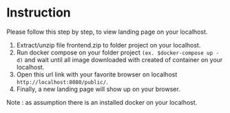 # Instruction

Please follow this step by step, to view landing page on your localhost.

1. Extract/unzip file frontend.zip to folder project on your localhost.
2. Run docker compose on your folder project `(ex. $docker-compose up -d)` and wait until all image downloaded with created of container on your localhost. 
3. Open this url link with your favorite browser on localhost `http://localhost:8080/public/`.
4. Finally, a new landing page will show up on your browser.
	
Note : as assumption there is an installed docker on your localhost.
